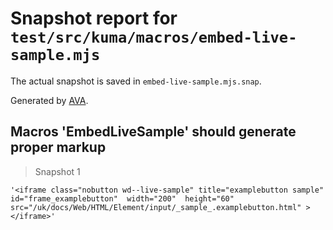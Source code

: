 # Snapshot report for `test/src/kuma/macros/embed-live-sample.mjs`

The actual snapshot is saved in `embed-live-sample.mjs.snap`.

Generated by [AVA](https://avajs.dev).

## Macros 'EmbedLiveSample' should generate proper markup

> Snapshot 1

    '<iframe class="nobutton wd--live-sample" title="examplebutton sample" id="frame_examplebutton"  width="200"  height="60" src="/uk/docs/Web/HTML/Element/input/_sample_.examplebutton.html" ></iframe>'
